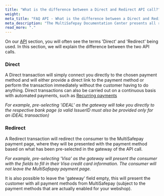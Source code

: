 ```yaml
---
title: "What is the difference between a Direct and Redirect API call?"
weight:
meta_title: "FAQ API - What is the difference between a Direct and Redirect API call? - MultiSafepay Docs"
meta_description: "The MultiSafepay Documentation Center presents all relevant information about our Plugins and API. You can also find support pages for payment methods, tools and general questions as well as the contact details of our Support and Integration Teams."
read_more: "."
---
```


On our [API](/faq/general/glossary/#api) section, you will often see the terms 'Direct' and 'Redirect' being used. In this section, we will explain the difference between the two API calls.

### Direct

A Direct transaction will simply connect you directly to the chosen payment method and will either provide a direct link to the payment method or perform the transaction immediately without the customer having to do anything. Direct transactions can also be carried out on a continuous basis with automated payments, such as [Recurring payments](/tools/recurring-payments)

_For example, pre-selecting 'iDEAL' as the gateway will take you directly to the respective bank page (a valid IssuerID must also be provided only for an iDEAL transaction)_

### Redirect

A Redirect transaction will redirect the consumer to the MultiSafepay payment page, where they will be presented with the payment method based on what has been pre-selected in the gateway of the API call. 

_For example, pre-selecting 'Visa' as the gateway will present the consumer with the fields to fill in their Visa credit card information. The consumer will not leave the MultiSafepay payment page._

It is also possible to leave the 'gateway' field empty, this will present the customer with all payment methods from MultiSafepay (subject to the payment methods that are actually enabled for your webshop).
